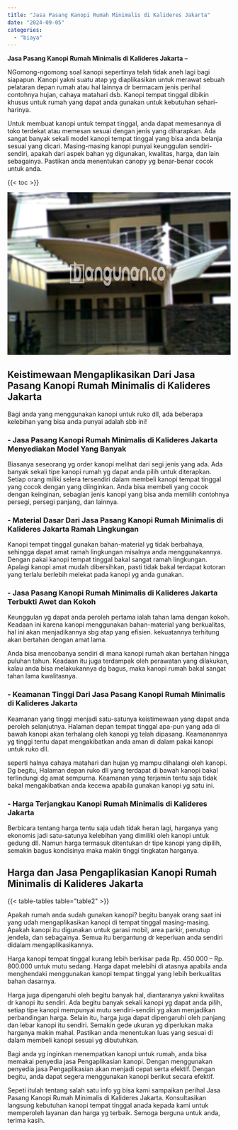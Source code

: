 ```yaml
---
title: "Jasa Pasang Kanopi Rumah Minimalis di Kalideres Jakarta"
date: "2024-09-05"
categories: 
  - "biaya"
---
```


**Jasa Pasang Kanopi Rumah Minimalis di Kalideres Jakarta** –

NGomong-ngomong soal kanopi sepertinya telah tidak aneh lagi bagi siapapun. Kanopi yakni suatu atap yg diaplikasikan untuk merawat sebuah pelataran depan rumah atau hal lainnya dr bermacam jenis perihal contohnya hujan, cahaya matahari dsb. Kanopi tempat tinggal dibikin khusus untuk rumah yang dapat anda gunakan untuk kebutuhan sehari-harinya.

Untuk membuat kanopi untuk tempat tinggal, anda dapat memesannya di toko terdekat atau memesan sesuai dengan jenis yang diharapkan. Ada sangat banyak sekali model kanopi tempat tinggal yang bisa anda belanja sesuai yang dicari. Masing-masing kanopi punyai keunggulan sendiri-sendiri, apakah dari aspek bahan yg digunakan, kwalitas, harga, dan lain sebagainya. Pastikan anda menentukan canopy yg benar-benar cocok untuk anda.

{{< toc >}}

![Jasa Pasang Kanopi Rumah Minimalis di Kalideres Jakarta](/images/harga-kanopi-minimalis-03.png)

## Keistimewaan Mengaplikasikan Dari Jasa Pasang Kanopi Rumah Minimalis di Kalideres Jakarta

Bagi anda yang menggunakan kanopi untuk ruko dll, ada beberapa kelebihan yang bisa anda punyai adalah sbb ini!

### \- Jasa Pasang Kanopi Rumah Minimalis di Kalideres Jakarta Menyediakan Model Yang Banyak

Biasanya seseorang yg order kanopi melihat dari segi jenis yang ada. Ada banyak sekali tipe kanopi rumah yg dapat anda pilih untuk diterapkan. Setiap orang miliki selera tersendiri dalam membeli kanopi tempat tinggal yang cocok dengan yang diinginkan. Anda bisa membeli yang cocok dengan keinginan, sebagian jenis kanopi yang bisa anda memilih contohnya persegi, persegi panjang, dan lainnya.

### \- Material Dasar Dari Jasa Pasang Kanopi Rumah Minimalis di Kalideres Jakarta Ramah Lingkungan

Kanopi tempat tinggal gunakan bahan-material yg tidak berbahaya, sehingga dapat amat ramah lingkungan misalnya anda menggunakannya. Dengan pakai kanopi tempat tinggal bakal sangat ramah lingkungan. Apalagi kanopi amat mudah dibersihkan, pasti tidak bakal terdapat kotoran yang terlalu berlebih melekat pada kanopi yg anda gunakan.

### \- Jasa Pasang Kanopi Rumah Minimalis di Kalideres Jakarta Terbukti Awet dan Kokoh

Keunggulan yg dapat anda peroleh pertama ialah tahan lama dengan kokoh. Keadaan ini karena kanopi menggunakan bahan-material yang berkualitas, hal ini akan menjadikannya sbg atap yang efisien. kekuatannya terhitung akan bertahan dengan amat lama.

Anda bisa mencobanya sendiri di mana kanopi rumah akan bertahan hingga puluhan tahun. Keadaan itu juga terdampak oleh perawatan yang dilakukan, kalau anda bisa melakukannya dg bagus, maka kanopi rumah bakal sangat tahan lama kwalitasnya.

### \- Keamanan Tinggi Dari Jasa Pasang Kanopi Rumah Minimalis di Kalideres Jakarta

Keamanan yang tinggi menjadi satu-satunya keistimewaan yang dapat anda peroleh selanjutnya. Halaman depan tempat tinggal apa-pun yang ada di bawah kanopi akan terhalang oleh kanopi yg telah dipasang. Keamanannya yg tinggi tentu dapat mengakibatkan anda aman di dalam pakai kanopi untuk ruko dll.

seperti halnya cahaya matahari dan hujan yg mampu dihalangi oleh kanopi. Dg begitu, Halaman depan ruko dll yang terdapat di bawah kanopi bakal terlindungi dg amat sempurna. Keamanan yang terjamin tentu saja tidak bakal mengakibatkan anda kecewa apabila gunakan kanopi yg satu ini.

### \- Harga Terjangkau Kanopi Rumah Minimalis di Kalideres Jakarta

Berbicara tentang harga tentu saja udah tidak heran lagi, harganya yang ekonomis jadi satu-satunya kelebihan yang dimiliki oleh kanopi untuk gedung dll. Namun harga termasuk ditentukan dr tipe kanopi yang dipilih, semakin bagus kondisinya maka makin tinggi tingkatan harganya.

## Harga dan Jasa Pengaplikasian Kanopi Rumah Minimalis di Kalideres Jakarta

{{< table-tables table="table2" >}}

Apakah rumah anda sudah gunakan kanopi? begitu banyak orang saat ini yang udah mengaplikasikan kanopi di tempat tinggal masing-masing. Apakah kanopi itu digunakan untuk garasi mobil, area parkir, penutup jendela, dan sebagainya. Semua itu bergantung dr keperluan anda sendiri didalam mengaplikasikannya.

Harga kanopi tempat tinggal kurang lebih berkisar pada Rp. 450.000 – Rp. 800.000 untuk mutu sedang. Harga dapat melebihi di atasnya apabila anda menghendaki menggunakan kanopi tempat tinggal yang lebih berkualitas bahan dasarnya.

Harga juga dipengaruhi oleh begitu banyak hal, diantaranya yakni kwalitas dr kanopi itu sendiri. Ada begitu banyak sekali kanopi yg dapat anda pilih, setiap tipe kanopi mempunyai mutu sendiri-sendiri yg akan menjadikan perbandingan harga. Selain itu, harga juga dapat dipengaruhi oleh panjang dan lebar kanopi itu sendiri. Semakin gede ukuran yg diperlukan maka harganya makin mahal. Pastikan anda menentukan luas yang sesuai di dalam membeli kanopi sesuai yg dibutuhkan.

Bagi anda yg inginkan menempatkan kanopi untuk rumah, anda bisa memakai penyedia jasa Pengaplikasian kanopi. Dengan menggunakan penyedia jasa Pengaplikasian akan menjadi cepat serta efektif. Dengan begitu, anda dapat segera menggunakan kanopi berikut secara efektif.

Sepeti itulah tentang salah satu info yg bisa kami sampaikan perihal Jasa Pasang Kanopi Rumah Minimalis di Kalideres Jakarta. Konsultasikan langsung kebutuhan kanopi tempat tinggal anada kepada kami untuk memperoleh layanan dan harga yg terbaik. Semoga berguna untuk anda, terima kasih.
